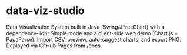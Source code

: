 # data-viz-studio
Data Visualization System built in Java (Swing/JFreeChart) with a dependency-light Simple mode and a client-side web demo (Chart.js + PapaParse). Import CSV, preview, auto-suggest charts, and export PNG. Deployed via GitHub Pages from /docs.
